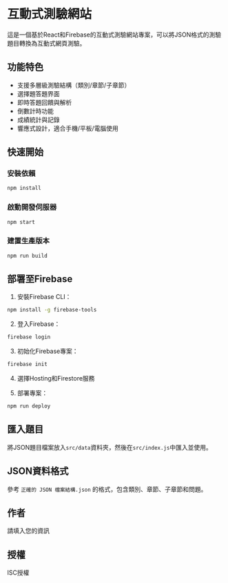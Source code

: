 # 互動式測驗網站

這是一個基於React和Firebase的互動式測驗網站專案，可以將JSON格式的測驗題目轉換為互動式網頁測驗。

## 功能特色

- 支援多層級測驗結構（類別/章節/子章節）
- 選擇題答題界面
- 即時答題回饋與解析
- 倒數計時功能
- 成績統計與記錄
- 響應式設計，適合手機/平板/電腦使用

## 快速開始

### 安裝依賴

```bash
npm install
```

### 啟動開發伺服器

```bash
npm start
```

### 建置生產版本

```bash
npm run build
```

## 部署至Firebase

1. 安裝Firebase CLI：

```bash
npm install -g firebase-tools
```

2. 登入Firebase：

```bash
firebase login
```

3. 初始化Firebase專案：

```bash
firebase init
```

4. 選擇Hosting和Firestore服務

5. 部署專案：

```bash
npm run deploy
```

## 匯入題目

將JSON題目檔案放入`src/data`資料夾，然後在`src/index.js`中匯入並使用。

## JSON資料格式

參考 `正確的 JSON 檔案結構.json` 的格式，包含類別、章節、子章節和問題。

## 作者

請填入您的資訊

## 授權

ISC授權 